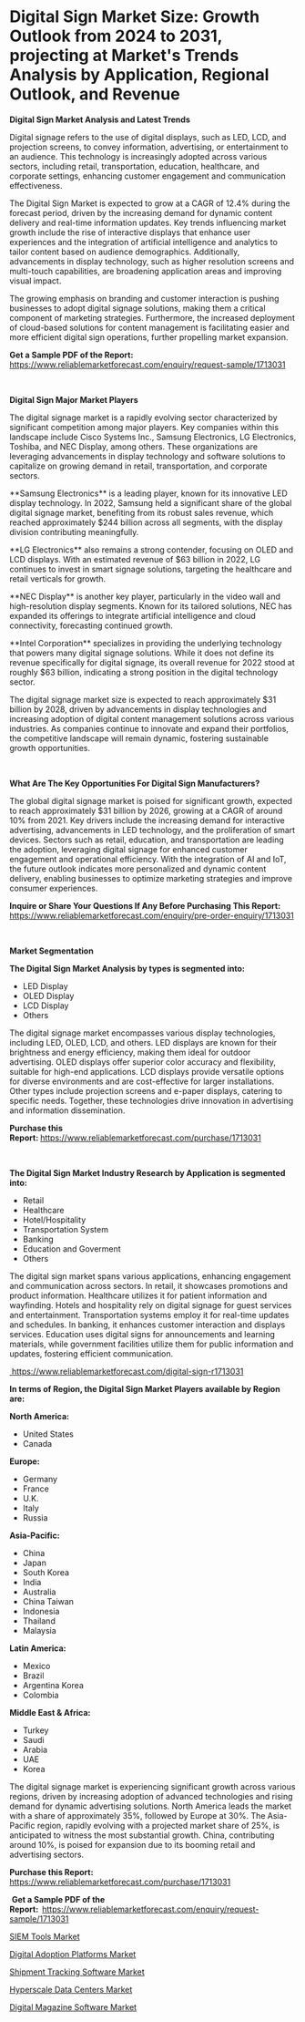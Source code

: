 <p><h1>Digital Sign Market Size: Growth Outlook from 2024 to 2031, projecting at Market's Trends Analysis by Application, Regional Outlook, and Revenue</h1></p><p><strong>Digital Sign Market Analysis and Latest Trends</strong></p>
<p><p>Digital signage refers to the use of digital displays, such as LED, LCD, and projection screens, to convey information, advertising, or entertainment to an audience. This technology is increasingly adopted across various sectors, including retail, transportation, education, healthcare, and corporate settings, enhancing customer engagement and communication effectiveness.</p><p>The Digital Sign Market is expected to grow at a CAGR of 12.4% during the forecast period, driven by the increasing demand for dynamic content delivery and real-time information updates. Key trends influencing market growth include the rise of interactive displays that enhance user experiences and the integration of artificial intelligence and analytics to tailor content based on audience demographics. Additionally, advancements in display technology, such as higher resolution screens and multi-touch capabilities, are broadening application areas and improving visual impact.</p><p>The growing emphasis on branding and customer interaction is pushing businesses to adopt digital signage solutions, making them a critical component of marketing strategies. Furthermore, the increased deployment of cloud-based solutions for content management is facilitating easier and more efficient digital sign operations, further propelling market expansion.</p></p>
<p><strong>Get a Sample PDF of the Report:&nbsp;</strong> <a href="https://www.reliablemarketforecast.com/enquiry/request-sample/1713031?utm_campaign=1806&utm_medium=2&utm_source=Github&utm_content=ia&utm_term=22102024&utm_id=digital-sign">https://www.reliablemarketforecast.com/enquiry/request-sample/1713031</a></p>
<p>&nbsp;</p>
<p><strong>Digital Sign Major Market Players</strong></p>
<p><p>The digital signage market is a rapidly evolving sector characterized by significant competition among major players. Key companies within this landscape include Cisco Systems Inc., Samsung Electronics, LG Electronics, Toshiba, and NEC Display, among others. These organizations are leveraging advancements in display technology and software solutions to capitalize on growing demand in retail, transportation, and corporate sectors.</p><p>**Samsung Electronics** is a leading player, known for its innovative LED display technology. In 2022, Samsung held a significant share of the global digital signage market, benefiting from its robust sales revenue, which reached approximately $244 billion across all segments, with the display division contributing meaningfully.</p><p>**LG Electronics** also remains a strong contender, focusing on OLED and LCD displays. With an estimated revenue of $63 billion in 2022, LG continues to invest in smart signage solutions, targeting the healthcare and retail verticals for growth.</p><p>**NEC Display** is another key player, particularly in the video wall and high-resolution display segments. Known for its tailored solutions, NEC has expanded its offerings to integrate artificial intelligence and cloud connectivity, forecasting continued growth.</p><p>**Intel Corporation** specializes in providing the underlying technology that powers many digital signage solutions. While it does not define its revenue specifically for digital signage, its overall revenue for 2022 stood at roughly $63 billion, indicating a strong position in the digital technology sector.</p><p>The digital signage market size is expected to reach approximately $31 billion by 2028, driven by advancements in display technologies and increasing adoption of digital content management solutions across various industries. As companies continue to innovate and expand their portfolios, the competitive landscape will remain dynamic, fostering sustainable growth opportunities.</p></p>
<p>&nbsp;</p>
<p><strong>What Are The Key Opportunities For Digital Sign Manufacturers?</strong></p>
<p><p>The global digital signage market is poised for significant growth, expected to reach approximately $31 billion by 2026, growing at a CAGR of around 10% from 2021. Key drivers include the increasing demand for interactive advertising, advancements in LED technology, and the proliferation of smart devices. Sectors such as retail, education, and transportation are leading the adoption, leveraging digital signage for enhanced customer engagement and operational efficiency. With the integration of AI and IoT, the future outlook indicates more personalized and dynamic content delivery, enabling businesses to optimize marketing strategies and improve consumer experiences.</p></p>
<p><strong>Inquire or Share Your Questions If Any Before Purchasing This Report:</strong> <a href="https://www.reliablemarketforecast.com/enquiry/pre-order-enquiry/1713031?utm_campaign=1806&utm_medium=2&utm_source=Github&utm_content=ia&utm_term=22102024&utm_id=digital-sign">https://www.reliablemarketforecast.com/enquiry/pre-order-enquiry/1713031</a></p>
<p>&nbsp;</p>
<p><strong>Market Segmentation</strong></p>
<p><strong>The Digital Sign Market Analysis by types is segmented into:</strong></p>
<p><ul><li>LED Display</li><li>OLED Display</li><li>LCD Display</li><li>Others</li></ul></p>
<p><p>The digital signage market encompasses various display technologies, including LED, OLED, LCD, and others. LED displays are known for their brightness and energy efficiency, making them ideal for outdoor advertising. OLED displays offer superior color accuracy and flexibility, suitable for high-end applications. LCD displays provide versatile options for diverse environments and are cost-effective for larger installations. Other types include projection screens and e-paper displays, catering to specific needs. Together, these technologies drive innovation in advertising and information dissemination.</p></p>
<p><strong>Purchase this Report:&nbsp;</strong><a href="https://www.reliablemarketforecast.com/purchase/1713031?utm_campaign=1806&utm_medium=2&utm_source=Github&utm_content=ia&utm_term=22102024&utm_id=digital-sign">https://www.reliablemarketforecast.com/purchase/1713031</a></p>
<p>&nbsp;</p>
<p><strong>The Digital Sign Market Industry Research by Application is segmented into:</strong></p>
<p><ul><li>Retail</li><li>Healthcare</li><li>Hotel/Hospitality</li><li>Transportation System</li><li>Banking</li><li>Education and Goverment</li><li>Others</li></ul></p>
<p><p>The digital sign market spans various applications, enhancing engagement and communication across sectors. In retail, it showcases promotions and product information. Healthcare utilizes it for patient information and wayfinding. Hotels and hospitality rely on digital signage for guest services and entertainment. Transportation systems employ it for real-time updates and schedules. In banking, it enhances customer interaction and displays services. Education uses digital signs for announcements and learning materials, while government facilities utilize them for public information and updates, fostering efficient communication.</p></p>
<p><a href="https://www.reliablemarketforecast.com/digital-sign-r1713031?utm_campaign=1806&utm_medium=2&utm_source=Github&utm_content=ia&utm_term=22102024&utm_id=digital-sign">&nbsp;https://www.reliablemarketforecast.com/digital-sign-r1713031</a></p>
<p><strong>In terms of Region, the Digital Sign Market Players available by Region are:</strong></p>
<p>
    <p> <strong> North America: </strong>
        <ul>
            <li>United States</li>
            <li>Canada</li>
        </ul>
        </p> 
    <p> <strong> Europe: </strong>
        <ul>
            <li>Germany</li>
            <li>France</li>
            <li>U.K.</li>
            <li>Italy</li>
            <li>Russia</li>
        </ul>
        </p> 
    <p> <strong> Asia-Pacific: </strong>
        <ul>
            <li>China</li>
            <li>Japan</li>
            <li>South Korea</li>
            <li>India</li>
            <li>Australia</li>
            <li>China Taiwan</li>
            <li>Indonesia</li>
            <li>Thailand</li>
            <li>Malaysia</li>
        </ul>
        </p> 
    <p> <strong> Latin America: </strong>
        <ul>
            <li>Mexico</li>
            <li>Brazil</li>
            <li>Argentina Korea</li>
            <li>Colombia</li>
        </ul>
        </p> 
    <p> <strong> Middle East & Africa: </strong>
        <ul>
            <li>Turkey</li>
            <li>Saudi</li>
            <li>Arabia</li>
            <li>UAE</li>
            <li>Korea</li>
        </ul>
    </p>
    </p>
<p><p>The digital signage market is experiencing significant growth across various regions, driven by increasing adoption of advanced technologies and rising demand for dynamic advertising solutions. North America leads the market with a share of approximately 35%, followed by Europe at 30%. The Asia-Pacific region, rapidly evolving with a projected market share of 25%, is anticipated to witness the most substantial growth. China, contributing around 10%, is poised for expansion due to its booming retail and advertising sectors.</p></p>
<p><strong>Purchase this Report: </strong><a href="https://www.reliablemarketforecast.com/purchase/1713031?utm_campaign=1806&utm_medium=2&utm_source=Github&utm_content=ia&utm_term=22102024&utm_id=digital-sign">https://www.reliablemarketforecast.com/purchase/1713031</a></p>
<p>&nbsp;<strong>Get a Sample PDF of the Report:&nbsp;&nbsp;</strong><a href="https://www.reliablemarketforecast.com/enquiry/request-sample/1713031?utm_campaign=1806&utm_medium=2&utm_source=Github&utm_content=ia&utm_term=22102024&utm_id=digital-sign">https://www.reliablemarketforecast.com/enquiry/request-sample/1713031</a></p>
<p><strong></strong></p>
<p><p><a href="https://www.linkedin.com/pulse/siem-tools-market-growth-outlook-from-2024-2031-projecting-113-jkphf?utm_campaign=1806&utm_medium=2&utm_source=Github&utm_content=ia&utm_term=22102024&utm_id=digital-sign">SIEM Tools Market</a></p><p><a href="https://www.linkedin.com/pulse/digital-adoption-platforms-industry-sector-market-dynamics-future-jogff?utm_campaign=1806&utm_medium=2&utm_source=Github&utm_content=ia&utm_term=22102024&utm_id=digital-sign">Digital Adoption Platforms Market</a></p><p><a href="https://www.linkedin.com/pulse/global-shipment-tracking-software-market-product-types-applications-aek5f?utm_campaign=1806&utm_medium=2&utm_source=Github&utm_content=ia&utm_term=22102024&utm_id=digital-sign">Shipment Tracking Software Market</a></p><p><a href="https://github.com/pinesamshigoz/Market-Research-Report-List-1/blob/main/hyperscale-data-centers-market.md?utm_campaign=1806&utm_medium=2&utm_source=Github&utm_content=ia&utm_term=22102024&utm_id=digital-sign">Hyperscale Data Centers Market</a></p><p><a href="https://www.linkedin.com/pulse/strategic-market-insights-global-digital-magazine-software-2024-pdyff?utm_campaign=1806&utm_medium=2&utm_source=Github&utm_content=ia&utm_term=22102024&utm_id=digital-sign">Digital Magazine Software Market</a></p></p>